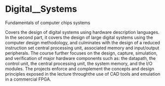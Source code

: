 # Digital__Systems
Fundamentals of computer chips systems


Covers the design of digital systems using hardware description languages. In the second part, it covers the design of large digital systems using the computer design methodology, and culminates with the design of a reduced instruction set central processing unit, associated memory and input/output peripherals. The course further focuses on the design, capture, simulation, and verification of major hardware components such as: the datapath, the control unit, the central processing unit, the system memory, and the I/O modules. The projects enforce and complement the concepts and design principles exposed in the lecture throughthe use of CAD tools and emulation in a commercial FPGA.
